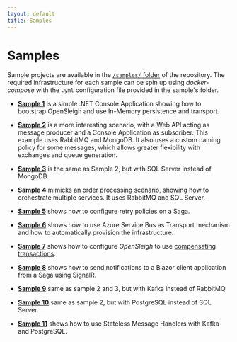 ```yaml
---
layout: default
title: Samples
---
```


# Samples
Sample projects are available in the [`/samples/` folder](https://github.com/mizrael/OpenSleigh/tree/develop/samples) of the repository. The required infrastructure for each sample can be spin up using *docker-compose* with the `.yml` configuration file provided in the sample's folder.

- **[Sample 1](https://github.com/mizrael/OpenSleigh/tree/develop/samples/Sample1)** is a simple .NET Console Application showing how to bootstrap OpenSleigh and use In-Memory persistence and transport.

- **[Sample 2](https://github.com/mizrael/OpenSleigh/tree/develop/samples/Sample2)** is a more interesting scenario, with a Web API acting as message producer and a Console Application as subscriber. This example uses RabbitMQ and MongoDB. It also uses a custom naming policy for some messages, which allows greater flexibility with exchanges and queue generation.

- **[Sample 3](https://github.com/mizrael/OpenSleigh/tree/develop/samples/Sample3)** is the same as Sample 2, but with SQL Server instead of MongoDB.

- **[Sample 4](https://github.com/mizrael/OpenSleigh/tree/develop/samples/Sample4)** mimicks an order processing scenario, showing how to orchestrate multiple services. It uses RabbitMQ and SQL Server.

- **[Sample 5](https://github.com/mizrael/OpenSleigh/tree/develop/samples/Sample5)** shows how to configure retry policies on a Saga.

- **[Sample 6](https://github.com/mizrael/OpenSleigh/tree/develop/samples/Sample6)** shows how to use Azure Service Bus as Transport mechanism and how to automatically provision the infrastructure.

- **[Sample 7](https://github.com/mizrael/OpenSleigh/tree/develop/samples/Sample7)** shows how to configure *OpenSleigh* to use [compensating transactions](https://docs.microsoft.com/en-us/azure/architecture/patterns/compensating-transaction?WT.mc_id=DOP-MVP-5003878).

- **[Sample 8](https://github.com/mizrael/OpenSleigh/tree/develop/samples/Sample8)** shows how to send notifications to a Blazor client application from a Saga using SignalR.

- **[Sample 9](https://github.com/mizrael/OpenSleigh/tree/develop/samples/Sample9)** same as sample 2 and 3, but with Kafka instead of RabbitMQ.

- **[Sample 10](https://github.com/mizrael/OpenSleigh/tree/develop/samples/Sample10)** same as sample 2, but with PostgreSQL instead of SQL Server.

- **[Sample 11](https://github.com/mizrael/OpenSleigh/tree/develop/samples/Sample11)** shows how to use Stateless Message Handlers with Kafka and PostgreSQL.

